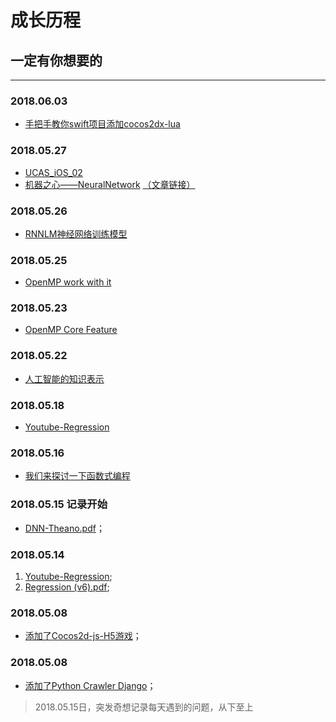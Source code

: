 # 成长历程

## 一定有你想要的

-------

### 2018.06.03
  - [手把手教你swift项目添加cocos2dx-lua](https://github.com/usiege/CocosLua)


### 2018.05.27
  - [UCAS_iOS_02](https://github.com/uwuneng/swift_Lib/tree/master/UCAS_02)
  - [机器之心——NeuralNetwork](https://github.com/usiege/Deep-Learning/tree/master/0527-NeuralNetwork)   [（文章链接）](https://mp.weixin.qq.com/s/KJafSya1PVWM_o2EZ4xl6w)


### 2018.05.26
  - [RNNLM神经网络训练模型](https://github.com/usiege/Python/tree/master/ai-learning/npl-lesson3)

### 2018.05.25
  - [OpenMP work with it](https://github.com/usiege/Exercise/blob/master/2-%E5%B9%B6%E8%A1%8C%E8%AE%A1%E7%AE%97/OpenMP%20work%20with%20it.md)

### 2018.05.23
  - [OpenMP Core Feature](https://github.com/usiege/Exercise/blob/master/2-%E5%B9%B6%E8%A1%8C%E8%AE%A1%E7%AE%97/OpenMP%20Core%20Features.md)

### 2018.05.22
  - [人工智能的知识表示](https://github.com/usiege/Exercise/blob/master/AI-人工智能概论/人工智能的知识表示.md)

### 2018.05.18 
  - [Youtube-Regression](https://www.youtube.com/watch?v=fegAeph9UaA&list=PLJV_el3uVTsPy9oCRY30oBPNLCo89yu49&index=2)

### 2018.05.16
  - [我们来探讨一下函数式编程](https://github.com/usiege/Charles/blob/master/blog/source/_posts/我们来探讨一下函数式编程.md)

### 2018.05.15 记录开始
  - [DNN-Theano.pdf](https://github.com/usiege/Machine-Learning/blob/master/0515-Theano%20DNN.pdf)；

### 2018.05.14 
  1. [Youtube-Regression](https://www.youtube.com/watch?v=fegAeph9UaA&list=PLJV_el3uVTsPy9oCRY30oBPNLCo89yu49&index=2);
  2. [Regression (v6).pdf](https://github.com/usiege/Machine-Learning/blob/master/0514-Regression%20(v6).pdf);

### 2018.05.08 
  - [添加了Cocos2d-js-H5游戏](https://github.com/usiege/Charles/tree/master/code/cocos)；

### 2018.05.08 
  - [添加了Python Crawler Django](https://github.com/usiege/Python)；

> 2018.05.15日，突发奇想记录每天遇到的问题，从下至上